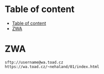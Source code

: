 # Table of content
- [Table of content](#table-of-content)
- [ZWA](#zwa)

# ZWA
    sftp://username@wa.toad.cz
    https://wa.toad.cz/~nehaland/01/index.html
